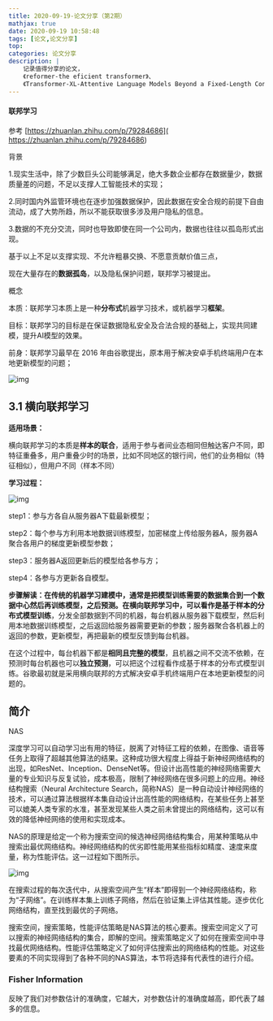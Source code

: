 ```yaml
---
title: 2020-09-19-论文分享（第2期）
mathjax: true
date: 2020-09-19 10:58:48
tags: [论文,论文分享]
top: 
categories: 论文分享
description: |
	记录值得分享的论文，
	《reformer-the eficient transformer》、
	《Transformer-XL-Attentive Language Models Beyond a Fixed-Length Context》
---
```




#### 联邦学习

参考 [https://zhuanlan.zhihu.com/p/79284686]( https://zhuanlan.zhihu.com/p/79284686)

背景

1.现实生活中，除了少数巨头公司能够满足，绝大多数企业都存在数据量少，数据质量差的问题，不足以支撑人工智能技术的实现；

2.同时国内外监管环境也在逐步加强数据保护，因此数据在安全合规的前提下自由流动，成了大势所趋，所以不能获取很多涉及用户隐私的信息。

3.数据的不充分交流，同时也导致即使在同一个公司内，数据也往往以孤岛形式出现。



基于以上不足以支撑实现、不允许粗暴交换、不愿意贡献价值三点，

现在大量存在的**数据孤岛**，以及隐私保护问题，联邦学习被提出。



概念

本质：联邦学习本质上是一种**分布式**机器学习技术，或机器学习**框架**。

目标：联邦学习的目标是在保证数据隐私安全及合法合规的基础上，实现共同建模，提升AI模型的效果。

前身：联邦学习最早在 2016 年由谷歌提出，原本用于解决安卓手机终端用户在本地更新模型的问题；

![img](E:\myBlog\source\_posts\v2-657a9f63512351691e60af9d88a34605_720w.jpg)



## 3.1 横向联邦学习

**适用场景：**

横向联邦学习的本质是**样本的联合**，适用于参与者间业态相同但触达客户不同，即特征重叠多，用户重叠少时的场景，比如不同地区的银行间，他们的业务相似（特征相似），但用户不同（样本不同）

**学习过程：**

![img](E:\myBlog\source\_posts\v2-23616816b92a6d62be206b0aa28ba393_720w.jpg)

step1：参与方各自从服务器A下载最新模型；

step2：每个参与方利用本地数据训练模型，加密梯度上传给服务器A，服务器A聚合各用户的梯度更新模型参数；

step3：服务器A返回更新后的模型给各参与方；

step4：各参与方更新各自模型。

**步骤解读：**在传统的机器学习建模中，通常是把模型训练需要的数据集合到一个数据中心然后再训练模型，之后预测。在横向联邦学习中，可以看作是**基于样本的分布式模型训练**，分发全部数据到不同的机器，每台机器从服务器下载模型，然后利用本地数据训练模型，之后返回给服务器需要更新的参数；服务器聚合各机器上的返回的参数，更新模型，再把最新的模型反馈到每台机器。

在这个过程中，每台机器下都是**相同且完整的模型**，且机器之间不交流不依赖，在预测时每台机器也可以**独立预测**，可以把这个过程看作成基于样本的分布式模型训练。谷歌最初就是采用横向联邦的方式解决安卓手机终端用户在本地更新模型的问题的。





## **简介**

NAS

深度学习可以自动学习出有用的特征，脱离了对特征工程的依赖，在图像、语音等任务上取得了超越其他算法的结果。这种成功很大程度上得益于新神经网络结构的出现，如ResNet、Inception、DenseNet等。但设计出高性能的神经网络需要大量的专业知识与反复试验，成本极高，限制了神经网络在很多问题上的应用。神经结构搜索（Neural Architecture Search，简称NAS）是一种自动设计神经网络的技术，可以通过算法根据样本集自动设计出高性能的网络结构，在某些任务上甚至可以媲美人类专家的水准，甚至发现某些人类之前未曾提出的网络结构，这可以有效的降低神经网络的使用和实现成本。



NAS的原理是给定一个称为搜索空间的候选神经网络结构集合，用某种策略从中搜索出最优网络结构。神经网络结构的优劣即性能用某些指标如精度、速度来度量，称为性能评估。这一过程如下图所示。



![img](E:\myBlog\source\_posts\v2-261f4e89d5c60e5d336052e7fc6d116d_720w.png)



在搜索过程的每次迭代中，从搜索空间产生“样本”即得到一个神经网络结构，称为“子网络”。在训练样本集上训练子网络，然后在验证集上评估其性能。逐步优化网络结构，直至找到最优的子网络。



搜索空间，搜索策略，性能评估策略是NAS算法的核心要素。搜索空间定义了可以搜索的神经网络结构的集合，即解的空间。搜索策略定义了如何在搜索空间中寻找最优网络结构。性能评估策略定义了如何评估搜索出的网络结构的性能。对这些要素的不同实现得到了各种不同的NAS算法，本节将选择有代表性的进行介绍。



### Fisher Information

反映了我们对参数估计的准确度，它越大，对参数估计的准确度越高，即代表了越多的信息。